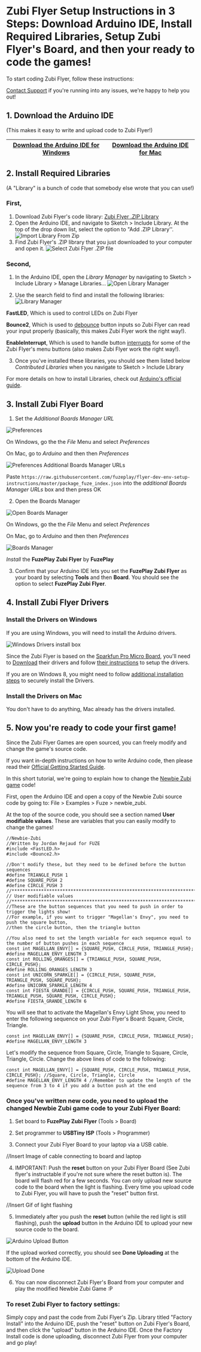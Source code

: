 # Zubi Flyer Setup Instructions in 3 Steps: Download Arduino IDE, Install Required Libraries, Setup Zubi Flyer's Board, and then your ready to code the games!

To start coding Zubi Flyer, follow these instructions:

[Contact Support](fuzeplay.co) if you're running into any issues, we're happy to help you out!

## 1. Download the Arduino IDE
(This makes it easy to write and upload code to Zubi Flyer!)

  [Download the Arduino IDE for Windows](https://www.arduino.cc/download_handler.php?f=/arduino-1.8.2-windows.exe) | [Download the Arduino IDE for Mac](https://www.arduino.cc/download_handler.php?f=/arduino-1.8.2-macosx.zip)
  ------------ | -------------


## 2. Install Required Libraries
(A "Library" is a bunch of code that somebody else wrote that you can use!)

### First,
  1. Download Zubi Flyer's code library: [Zubi Flyer .ZIP Library](https://github.com/fuzeplay/zubi-flyer-games/raw/master/Fuze.zip)
  2. Open the Arduino IDE, and navigate to Sketch > Include Library. At the top of the drop down list, select the option to "Add .ZIP Library''.
  ![Import Library From Zip](https://www.arduino.cc/en/uploads/Guide/ImportLibraryFromZIPFile.png)
  3. Find Zubi Flyer's .ZIP library that you just downloaded to your computer and open it.
  ![Select Zubi Flyer .ZIP file](https://github.com/fuzeplay/flyer-dev-env-setup-instructions/blob/master/images/find_zip_file.png?raw=true)


### Second,

  1. In the Arduino IDE, open the *Library Manager* by navigating to Sketch > Include Library > Manage Libraries...
  ![Open Library Manager](https://github.com/fuzeplay/flyer-dev-env-setup-instructions/blob/master/open_library_manager.png?raw=true)

  2. Use the search field to find and install the following libraries:
  ![Library Manager](https://github.com/fuzeplay/flyer-dev-env-setup-instructions/blob/master/library_manager.png?raw=true)

**FastLED**, Which is used to control LEDs on Zubi Flyer

**Bounce2**, Which is used to [debounce](https://www.arduino.cc/en/Tutorial/Debounce) button inputs so Zubi Flyer can
    read your input properly (basically, this makes Zubi Flyer work the right way!).

**EnableInterrupt**, Which is used to handle button [interrupts](https://www.arduino.cc/en/Reference/Interrupts) for some of the Zubi Flyer's menu buttons (also makes Zubi Flyer work the right way!).

  3. Once you've installed these libraries, you should see them listed below *Contributed Libraries* when you navigate to Sketch > Include Library

  For more details on how to install Libraries, check out [Arduino's official guide](https://www.arduino.cc/en/Guide/Libraries).

## 3. Install Zubi Flyer Board

  1. Set the *Additional Boards Manager URL*

  ![Preferences](https://github.com/fuzeplay/flyer-dev-env-setup-instructions/blob/master/select-preferences.png?raw=true)

  On Windows, go the the *File* Menu and select *Preferences*

  On Mac, go to *Arduino* and then then *Preferences*

  ![Preferences Additional Boards Manager URLs](https://github.com/fuzeplay/flyer-dev-env-setup-instructions/blob/master/settings-additional-boards.png?raw=true)

  Paste `https://raw.githubusercontent.com/fuzeplay/flyer-dev-env-setup-instructions/master/package_fuze_index.json` into the *additional Boards Manager URLs* box and then press OK

  2. Open the Boards Manager

  ![Open Boards Manager](  https://github.com/fuzeplay/flyer-dev-env-setup-instructions/blob/master/select-board-manager-menu.png?raw=true)

  On Windows, go the the *File* Menu and select *Preferences*

  On Mac, go to *Arduino* and then then *Preferences*

  ![Boards Manager](https://github.com/fuzeplay/flyer-dev-env-setup-instructions/blob/master/boards-manager.png?raw=true)

  *Install* the **FuzePlay Zubi Flyer** by **FuzePlay**

  3. Confirm that your Arduino IDE lets you set the **FuzePlay Zubi Flyer** as your board by selecting **Tools** and then **Board**.  You should see the option to select **FuzePlay Zubi Flyer**.

## 4. Install Zubi Flyer Drivers
### Install the Drivers on Windows
  If you are using Windows, you will need to install the Arduino drivers.

  ![Windows Drivers install box](https://i.stack.imgur.com/7vMay.png)

  Since the Zubi Flyer is based on the [Sparkfun Pro Micro Board](https://www.sparkfun.com/products/12640), you'll need to [Download](https://github.com/sparkfun/Arduino_Boards/archive/master.zip) their drivers and follow [their instructions](https://learn.sparkfun.com/tutorials/pro-micro--fio-v3-hookup-guide/installing-windows) to setup the drivers.

  If you are on Windows 8, you might need to follow [additional installation steps](http://mytechblog.com/tutorials/arduino/install-arduino-drivers-on-windows-8/) to securely install the Drivers.

### Install the Drivers on Mac
  You don't have to do anything, Mac already has the drivers installed.

## 5. Now you're ready to code your first game!
 Since the Zubi Flyer Games are open sourced, you can freely modify and change the game's source code.

 If you want in-depth instructions on how to write Arduino code, then please read their [Official Getting Started Guide](https://www.arduino.cc/en/Guide/HomePage).
 
 In this short tutorial, we're going to explain how to change the [Newbie Zubi game](https://github.com/fuzeplay/zubi-flyer-games/blob/master/newbie_zubi/newbie_zubi.ino) code!

  First, open the Arduino IDE and open a copy of the Newbie Zubi source code by going to: File > Examples > Fuze > newbie_zubi.

  At the top of the source code, you should see a section named **User modifiable values**. These are variables that you can easily modify to change the games!
  ```
//Newbie-Zubi
//Written by Jordan Rejaud for FUZE
#include <FastLED.h>
#include <Bounce2.h>

//Don't modify these, but they need to be defined before the button sequences
#define TRIANGLE_PUSH 1
#define SQUARE_PUSH 2
#define CIRCLE_PUSH 3
//******************************************************************************
// User modifiable values
//******************************************************************************
//These are the button sequences that you need to push in order to trigger the lights show!
//For example, if you want to trigger "Magellan's Envy", you need to push the square button,
//then the circle button, then the triangle button

//You also need to set the length variable for each sequence equal to the number of button pushes in each sequence
const int MAGELLAN_ENVY[] = {SQUARE_PUSH, CIRCLE_PUSH, TRIANGLE_PUSH};
#define MAGELLAN_ENVY_LENGTH 3
const int ROLLING_ORANGES[] = {TRIANGLE_PUSH, SQUARE_PUSH, CIRCLE_PUSH};
#define ROLLING_ORANGES_LENGTH 3
const int UNICORN_SPARKLE[] = {CIRCLE_PUSH, SQUARE_PUSH, TRIANGLE_PUSH, SQUARE_PUSH};
#define UNICORN_SPARKLE_LENGTH 4
const int FIESTA_GRANDE[] = {CIRCLE_PUSH, SQUARE_PUSH, TRIANGLE_PUSH, TRIANGLE_PUSH, SQUARE_PUSH, CIRCLE_PUSH};
#define FIESTA_GRANDE_LENGTH 6
```


You will see that to activate the Magellan's Envy Light Show, you need to enter the following sequence on your Zubi Flyer's Board: Square, Circle, Triangle.
```
const int MAGELLAN_ENVY[] = {SQUARE_PUSH, CIRCLE_PUSH, TRIANGLE_PUSH};
#define MAGELLAN_ENVY_LENGTH 3
```

Let's modify the sequence from Square, Circle, Triangle to Square, Circle, Triangle, Circle. Change the above lines of code to the following:
```
const int MAGELLAN_ENVY[] = {SQUARE_PUSH, CIRCLE_PUSH, TRIANGLE_PUSH, CIRCLE_PUSH}; //Square, Circle, Triangle, Circle
#define MAGELLAN_ENVY_LENGTH 4 //Remember to update the length of the sequence from 3 to 4 if you add a button push at the end
```

### Once you've written new code, you need to upload the changed Newbie Zubi game code to your Zubi Flyer Board:

1. Set board to **FuzePlay Zubi Flyer** (Tools > Board)
2. Set programmer to **USBTiny ISP** (Tools > Programmer)

3. Connect your Zubi Flyer Board to your laptop via a USB cable.

//Insert Image of cable connecting to board and laptop

4. IMPORTANT: Push the **reset** button on your Zubi Flyer Board (See Zubi flyer's instructable if you're not sure where the reset button is). The board will flash red for a few seconds. You can only upload new source code to the board when the light is flashing.  Every time you upload code to Zubi Flyer, you will have to push the "reset" button first.

//Insert Gif of light flashing

5.  Immediately after you push the **reset** button (while the red light is still flashing), push the **upload** button in the Arduino IDE to upload your new source code to the board.

![Arduino Upload Button](http://house4u.com.ua/photos/solar-controller/en/arduino-upload.gif)

If the upload worked correctly, you should see **Done Uploading** at the bottom of the Arduino IDE.

![Upload Done](https://github.com/fuzeplay/flyer-dev-env-setup-instructions/blob/master/upload_done.png?raw=true)

6. You can now disconnect Zubi Flyer's Board from your computer and play the modified Newbie Zubi Game :P

### To reset Zubi Flyer to factory settings:
Simply copy and past the code from Zubi Flyer's Zip. Library titled "Factory Install" into the Arduino IDE, push the "reset" button on Zubi Flyer's Board, and then click the "upload" button in the Arduino IDE.  Once the Factory Install code is done uploading, disconnect Zubi Flyer from your computer and go play!
